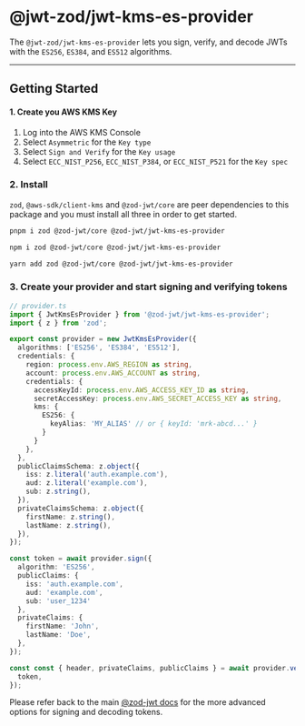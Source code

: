# @jwt-zod/jwt-kms-es-provider

The `@jwt-zod/jwt-kms-es-provider` lets you sign, verify, and decode JWTs with the `ES256`, `ES384`, and `ES512` algorithms.

---

## Getting Started

#### 1. Create you AWS KMS Key

1. Log into the AWS KMS Console
2. Select `Asymmetric` for the `Key type`
3. Select `Sign and Verify` for the `Key usage`
4. Select `ECC_NIST_P256`, `ECC_NIST_P384`, or `ECC_NIST_P521` for the `Key spec`

### 2. Install

`zod`, `@aws-sdk/client-kms` and `@zod-jwt/core` are peer dependencies to this package and you must install all three in order to get started.

```bash
pnpm i zod @zod-jwt/core @zod-jwt/jwt-kms-es-provider
```

```bash
npm i zod @zod-jwt/core @zod-jwt/jwt-kms-es-provider
```

```bash
yarn add zod @zod-jwt/core @zod-jwt/jwt-kms-es-provider
```

### 3. Create your provider and start signing and verifying tokens

```ts
// provider.ts
import { JwtKmsEsProvider } from '@zod-jwt/jwt-kms-es-provider';
import { z } from 'zod';

export const provider = new JwtKmsEsProvider({
  algorithms: ['ES256', 'ES384', 'ES512'],
  credentials: {
    region: process.env.AWS_REGION as string,
    account: process.env.AWS_ACCOUNT as string,
    credentials: {
      accessKeyId: process.env.AWS_ACCESS_KEY_ID as string,
      secretAccessKey: process.env.AWS_SECRET_ACCESS_KEY as string,
      kms: {
        ES256: {
          keyAlias: 'MY_ALIAS' // or { keyId: 'mrk-abcd...' }
        }
      }
    },
  },
  publicClaimsSchema: z.object({
    iss: z.literal('auth.example.com'),
    aud: z.literal('example.com'),
    sub: z.string(),
  }),
  privateClaimsSchema: z.object({
    firstName: z.string(),
    lastName: z.string(),
  }),
});

const token = await provider.sign({
  algorithm: 'ES256',
  publicClaims: {
    iss: 'auth.example.com',
    aud: 'example.com',
    sub: 'user_1234'
  },
  privateClaims: {
    firstName: 'John',
    lastName: 'Doe',
  },
});

const const { header, privateClaims, publicClaims } = await provider.verify({
  token,
});
```

Please refer back to the main [@zod-jwt docs](https://github.com/zod-jwt/zod-jwt) for the more advanced options for signing and decoding tokens.
